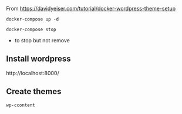 From
https://davidyeiser.com/tutorial/docker-wordpress-theme-setup


`docker-compose up -d`

`docker-compose stop`
- to stop but not remove

## Install wordpress
http://localhost:8000/

## Create themes
 `wp-ccontent`